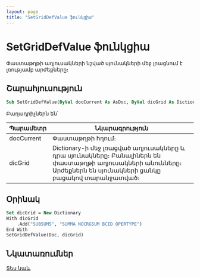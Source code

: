 ```yaml
---
layout: page
title: "SetGridDefValue ֆունկցիա"
---
```


# SetGridDefValue ֆունկցիա

Փաստաթղթի աղյուսակների նշված սյունակների մեջ լրացնում է լռությամբ արժեքները։

## Շարահյուսություն

``` vb
Sub SetGridDefValue(ByVal docCurrent As AsDoc, ByVal dicGrid As Dictionary)
```

Բաղադրիչներն են՝

| Պարամետր | Նկարագրություն |
|--|--|
| docCurrent | Փաստաթղթի հղում։ |
| dicGrid | Dictionary-ի մեջ լռացված աղյուսակները և դրա սյունակները։ Բանալիներն են փաստաթղթի աղյուսակների անունները։ Արժեքներն են սյունակների ցանկը բացակով տարանջատված։ |

## Օրինակ

``` vb
Set dicGrid = New Dictionary
With dicGrid
    .Add("SUBSUMS", "SUMMA NOCRGSUM BCID OPERTYPE")
End With
SetGridDefValue(Doc, dicGrid)
```

## Նկատառումներ

[Տես նաև](../../functions.html)
